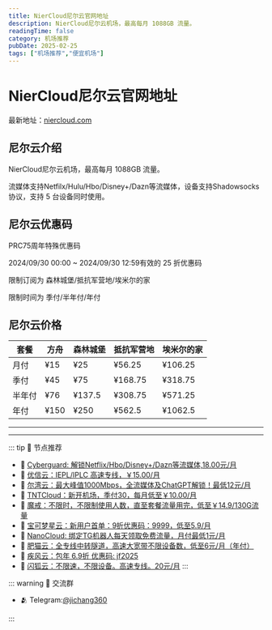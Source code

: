 ```yaml
---
title: NierCloud尼尔云官网地址
description: NierCloud尼尔云机场，最高每月 1088GB 流量。
readingTime: false
category: 机场推荐
pubDate: 2025-02-25
tags: ["机场推荐","便宜机场"]
---
```


# NierCloud尼尔云官网地址

最新地址：[niercloud.com](https://a.suola.link/youxinyun)

## 尼尔云介绍

NierCloud尼尔云机场，最高每月 1088GB 流量。

流媒体支持Netfilx/Hulu/Hbo/Disney+/Dazn等流媒体，设备支持Shadowsocks协议，支持 5 台设备同时使用。

## 尼尔云优惠码

PRC75周年特殊优惠码

2024/09/30 00:00 ~ 2024/09/30 12:59有效的 25 折优惠码

限制订阅为 森林城堡/抵抗军营地/埃米尔的家

限制时间为 季付/半年付/年付

## 尼尔云价格

|套餐|方舟|森林城堡|抵抗军营地|埃米尔的家|
|----|----|----|----|----|
|月付|¥15|¥25|¥56.25|¥106.25|
|季付|¥45|¥75|¥168.75|¥318.75|
|半年付|¥76|¥137.5|¥308.75|¥571.25|
|年付|¥150|¥250|¥562.5|¥1062.5|





---------
---------

::: tip 🎉 节点推荐
- 🚀 [Cyberguard: 解锁Netflix/Hbo/Disney+/Dazn等流媒体,18.00元/月](https://www.cyberguard.best/#/register?code=XsreC0T5)<br>
- 🚀 [优信云：IEPL/IPLC 高速专线，￥15.00/月](https://www.优信云.com/#/register?code=JRtE5uIV)<br>
- 🚀 [尔湾云：最大峰值1000Mbps，全流媒体及ChatGPT解锁！最低12元/月](https://erwan6.net/auth/register?code=BoObCd)<br>
- 🚀 [TNTCloud：新开机场，季付30，每月低至￥10.00/月](https://haibing822.tntvipaff.cc/#/register?code=GtjJVgml)<br>
- 🚀 [魔戒：不限时，不限制使用人数，直至套餐流量用完，低至￥14.9/130G流量](https://mojie.app/#/register?code=sSdtPtLo)<br>
- 🚀 [宝可梦星云：新用户首单：9折优惠码：9999，低至5.9/月 ](https://a.suola.link/pokemon)<br>
- 🚀 [NanoCloud: 绑定TG机器人每天领取免费流量，月付最低1元/月](https://edu.uodoo.bid/auth/register?code=JMiOQDHf)<br>
- 🚀 [肥猫云：全专线中转隧道，高速大宽带不限设备数，低至6元/月（年付）](https://fchb1188.fcvipaff.cc/register?aff=X1vZd2wf)<br>
- 🚀 [疾风云：包年 6.9折 优惠码: jf2025](https://homes.tr25.cn?code=ReCm)<br>
- 🚀 [闪狐云：不限速，不限设备。高速专线。20元/月](https://inv02.ffaff.cc/register?aff=WQApz2pv)
:::

::: warning  💬 交流群

- 🫂 Telegram:[@jichang360](https://t.me/jichang360)

:::
